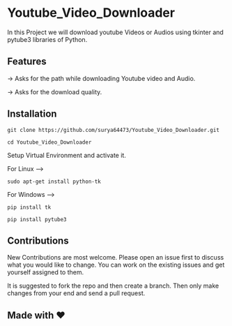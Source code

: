 # Youtube_Video_Downloader

In this Project we will download youtube Videos or Audios using tkinter and pytube3 libraries of Python.

## Features

-> Asks for the path while downloading Youtube video and Audio.

-> Asks for the download quality.

## Installation

```
git clone https://github.com/surya64473/Youtube_Video_Downloader.git
```

```
cd Youtube_Video_Downloader
```

Setup Virtual Environment and activate it.

For Linux -->

```
sudo apt-get install python-tk
```

For Windows -->

```
pip install tk
```

```
pip install pytube3
```

## Contributions

New Contributions are most welcome.
Please open an issue first to discuss what you would like to change. You can work on the existing issues and get yourself assigned to them.

It is suggested to fork the repo and then create a branch. Then only make changes from your end and send a pull request.

## Made with ♥
